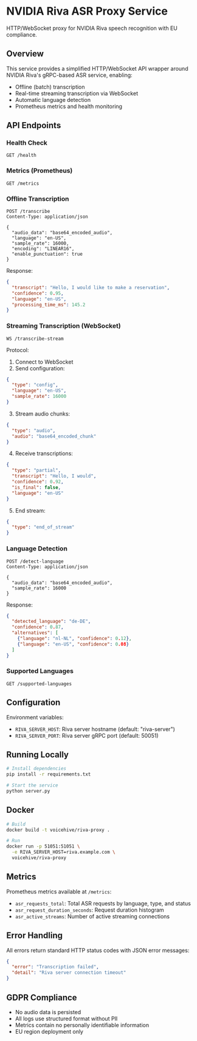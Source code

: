 # NVIDIA Riva ASR Proxy Service

HTTP/WebSocket proxy for NVIDIA Riva speech recognition with EU compliance.

## Overview

This service provides a simplified HTTP/WebSocket API wrapper around NVIDIA Riva's gRPC-based ASR service, enabling:
- Offline (batch) transcription
- Real-time streaming transcription via WebSocket
- Automatic language detection
- Prometheus metrics and health monitoring

## API Endpoints

### Health Check
```
GET /health
```

### Metrics (Prometheus)
```
GET /metrics
```

### Offline Transcription
```
POST /transcribe
Content-Type: application/json

{
  "audio_data": "base64_encoded_audio",
  "language": "en-US",
  "sample_rate": 16000,
  "encoding": "LINEAR16",
  "enable_punctuation": true
}
```

Response:
```json
{
  "transcript": "Hello, I would like to make a reservation",
  "confidence": 0.95,
  "language": "en-US",
  "processing_time_ms": 145.2
}
```

### Streaming Transcription (WebSocket)
```
WS /transcribe-stream
```

Protocol:
1. Connect to WebSocket
2. Send configuration:
```json
{
  "type": "config",
  "language": "en-US",
  "sample_rate": 16000
}
```

3. Stream audio chunks:
```json
{
  "type": "audio",
  "audio": "base64_encoded_chunk"
}
```

4. Receive transcriptions:
```json
{
  "type": "partial",
  "transcript": "Hello, I would",
  "confidence": 0.92,
  "is_final": false,
  "language": "en-US"
}
```

5. End stream:
```json
{
  "type": "end_of_stream"
}
```

### Language Detection
```
POST /detect-language
Content-Type: application/json

{
  "audio_data": "base64_encoded_audio",
  "sample_rate": 16000
}
```

Response:
```json
{
  "detected_language": "de-DE",
  "confidence": 0.87,
  "alternatives": [
    {"language": "nl-NL", "confidence": 0.12},
    {"language": "en-US", "confidence": 0.08}
  ]
}
```

### Supported Languages
```
GET /supported-languages
```

## Configuration

Environment variables:
- `RIVA_SERVER_HOST`: Riva server hostname (default: "riva-server")
- `RIVA_SERVER_PORT`: Riva server gRPC port (default: 50051)

## Running Locally

```bash
# Install dependencies
pip install -r requirements.txt

# Start the service
python server.py
```

## Docker

```bash
# Build
docker build -t voicehive/riva-proxy .

# Run
docker run -p 51051:51051 \
  -e RIVA_SERVER_HOST=riva.example.com \
  voicehive/riva-proxy
```

## Metrics

Prometheus metrics available at `/metrics`:
- `asr_requests_total`: Total ASR requests by language, type, and status
- `asr_request_duration_seconds`: Request duration histogram
- `asr_active_streams`: Number of active streaming connections

## Error Handling

All errors return standard HTTP status codes with JSON error messages:
```json
{
  "error": "Transcription failed",
  "detail": "Riva server connection timeout"
}
```

## GDPR Compliance

- No audio data is persisted
- All logs use structured format without PII
- Metrics contain no personally identifiable information
- EU region deployment only

